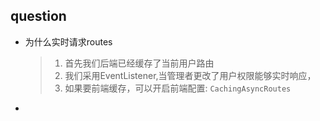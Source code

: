 ## question
* 为什么实时请求routes
   >1. 首先我们后端已经缓存了当前用户路由
   >2. 我们采用EventListener,当管理者更改了用户权限能够实时响应，
   >3. 如果要前端缓存，可以开启前端配置: `CachingAsyncRoutes`
* 